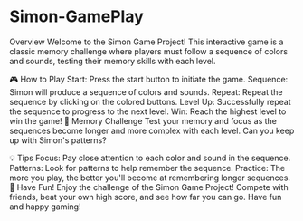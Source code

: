 # Simon-GamePlay

Overview
Welcome to the Simon Game Project! This interactive game is a classic memory challenge where players must follow a sequence of colors and sounds, testing their memory skills with each level.

🎮 How to Play
Start: Press the start button to initiate the game.
Sequence: Simon will produce a sequence of colors and sounds.
Repeat: Repeat the sequence by clicking on the colored buttons.
Level Up: Successfully repeat the sequence to progress to the next level.
Win: Reach the highest level to win the game!
🧠 Memory Challenge
Test your memory and focus as the sequences become longer and more complex with each level. Can you keep up with Simon's patterns?

💡 Tips
Focus: Pay close attention to each color and sound in the sequence.
Patterns: Look for patterns to help remember the sequence.
Practice: The more you play, the better you'll become at remembering longer sequences.
🎉 Have Fun!
Enjoy the challenge of the Simon Game Project! Compete with friends, beat your own high score, and see how far you can go. Have fun and happy gaming!
